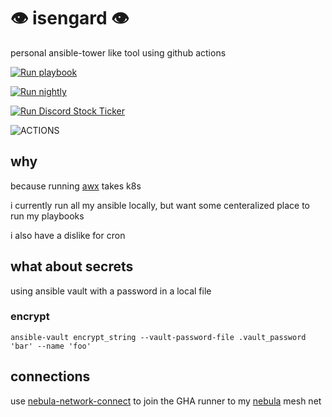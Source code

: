 # :eye: isengard :eye:
personal ansible-tower like tool using github actions

[![Run playbook](https://github.com/rssnyder/isengard/actions/workflows/run_playbook.yml/badge.svg)](https://github.com/rssnyder/isengard/actions/workflows/run_playbook.yml)

[![Run nightly](https://github.com/rssnyder/isengard/actions/workflows/run_nightly.yml/badge.svg)](https://github.com/rssnyder/isengard/actions/workflows/run_nightly.yml)

[![Run Discord Stock Ticker](https://github.com/rssnyder/isengard/actions/workflows/run_dst.yml/badge.svg)](https://github.com/rssnyder/isengard/actions/workflows/run_dst.yml)

![ACTIONS](https://user-images.githubusercontent.com/7338312/118890029-9dc50380-b8c3-11eb-81d7-131dc2f6687e.png)

## why

because running [awx](https://github.com/ansible/awx/) takes k8s

i currently run all my ansible locally, but want some centeralized place to run my playbooks

i also have a dislike for cron

## what about secrets

using ansible vault with a password in a local file

### encrypt

```
ansible-vault encrypt_string --vault-password-file .vault_password 'bar' --name 'foo'
```

## connections

use [nebula-network-connect](https://github.com/marketplace/actions/nebula-network-connect) to join the GHA runner to my [nebula](https://github.com/slackhq/nebula) mesh net
